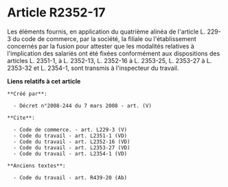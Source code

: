 # Article R2352-17

Les éléments fournis, en application du quatrième alinéa de l'article L. 229-3 du code de commerce, par la société, la
filiale ou l'établissement concernés par la fusion pour attester que les modalités relatives à l'implication des salariés ont
été fixées conformément aux dispositions des articles L. 2351-1, à L. 2352-13, L. 2352-16 à L. 2353-25, L. 2353-27 à L.
2353-32 et L. 2354-1, sont transmis à l'inspecteur du travail.

**Liens relatifs à cet article**

	**Créé par**:

	  - Décret n°2008-244 du 7 mars 2008 - art. (V)

	**Cite**:

	  - Code de commerce. - art. L229-3 (V)
	  - Code du travail - art. L2351-1 (VD)
	  - Code du travail - art. L2352-16 (VD)
	  - Code du travail - art. L2353-27 (VD)
	  - Code du travail - art. L2354-1 (VD)

	**Anciens textes**:

	  - Code du travail - art. R439-20 (Ab)
